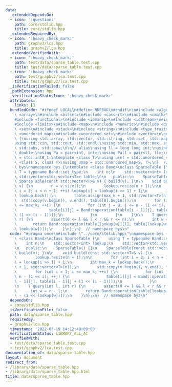 ```yaml
---
data:
  _extendedDependsOn:
  - icon: ':question:'
    path: core/stdlib.hpp
    title: core/stdlib.hpp
  _extendedRequiredBy:
  - icon: ':heavy_check_mark:'
    path: graphv2/lca.hpp
    title: graphv2/lca.hpp
  _extendedVerifiedWith:
  - icon: ':heavy_check_mark:'
    path: test/data/sparse_table.test.cpp
    title: test/data/sparse_table.test.cpp
  - icon: ':heavy_check_mark:'
    path: test/graphv2/lca.test.cpp
    title: test/graphv2/lca.test.cpp
  _isVerificationFailed: false
  _pathExtension: hpp
  _verificationStatusIcon: ':heavy_check_mark:'
  attributes:
    links: []
  bundledCode: "#ifndef LOCAL\n#define NDEBUG\n#endif\n\n#include <algorithm>\n#include\
    \ <array>\n#include <bitset>\n#include <cassert>\n#include <cmath>\n#include <complex>\n\
    #include <functional>\n#include <iomanip>\n#include <iostream>\n#include <iterator>\n\
    #include <limits>\n#include <map>\n#include <numeric>\n#include <queue>\n#include\
    \ <set>\n#include <stack>\n#include <string>\n#include <type_traits>\n#include\
    \ <unordered_map>\n#include <unordered_set>\n#include <vector>\n\nnamespace bys\
    \ {\nusing std::array, std::vector, std::string, std::set, std::map, std::pair;\n\
    using std::cin, std::cout, std::endl;\nusing std::min, std::max, std::sort, std::reverse,\
    \ std::abs, std::pow;\n\n// alias\nusing ll = long long int;\nusing ld = long\
    \ double;\nusing Pa = pair<int, int>;\nusing Pall = pair<ll, ll>;\nusing ibool\
    \ = std::int8_t;\ntemplate <class T>\nusing uset = std::unordered_set<T>;\ntemplate\
    \ <class S, class T>\nusing umap = std::unordered_map<S, T>;\n}  // namespace\
    \ bys\nnamespace bys {\ntemplate <class Band>\nclass SparseTable {\n    using\
    \ T = typename Band::set_type;\n    int n;\n    std::vector<int> lookup;\n   \
    \ std::vector<std::vector<T>> table;\n\n   public:\n    SparseTable() {}\n   \
    \ SparseTable(const std::vector<T>& v) { build(v); }\n\n    void build(const std::vector<T>&\
    \ v) {\n        n = v.size();\n        lookup.resize(n + 1);\n\n        for (int\
    \ i = 2; i < n + 1; ++i) lookup[i] = lookup[i >> 1] + 1;\n        int max_k =\
    \ lookup.back();\n        table.assign(max_k + 1, std::vector<T>(n));\n      \
    \  std::copy(v.begin(), v.end(), table[0].begin());\n        for (int i = 1; i\
    \ <= max_k; ++i) {\n            for (int j = 0; j <= n - (1 << i); ++j) {\n  \
    \              table[i][j] = Band::operation(table[i - 1][j], table[i - 1][j +\
    \ (1 << (i - 1))]);\n            }\n        }\n    }\n\n    T query(int l, int\
    \ r) {\n        assert(0 <= l && l < r && r <= n);\n        int w = r - l;\n \
    \       return Band::operation(table[lookup[w]][l], table[lookup[w]][r - (1 <<\
    \ lookup[w])]);\n    }\n};\n}  // namespace bys\n"
  code: "#pragma once\n#include \"../core/stdlib.hpp\"\nnamespace bys {\ntemplate\
    \ <class Band>\nclass SparseTable {\n    using T = typename Band::set_type;\n\
    \    int n;\n    std::vector<int> lookup;\n    std::vector<std::vector<T>> table;\n\
    \n   public:\n    SparseTable() {}\n    SparseTable(const std::vector<T>& v) {\
    \ build(v); }\n\n    void build(const std::vector<T>& v) {\n        n = v.size();\n\
    \        lookup.resize(n + 1);\n\n        for (int i = 2; i < n + 1; ++i) lookup[i]\
    \ = lookup[i >> 1] + 1;\n        int max_k = lookup.back();\n        table.assign(max_k\
    \ + 1, std::vector<T>(n));\n        std::copy(v.begin(), v.end(), table[0].begin());\n\
    \        for (int i = 1; i <= max_k; ++i) {\n            for (int j = 0; j <=\
    \ n - (1 << i); ++j) {\n                table[i][j] = Band::operation(table[i\
    \ - 1][j], table[i - 1][j + (1 << (i - 1))]);\n            }\n        }\n    }\n\
    \n    T query(int l, int r) {\n        assert(0 <= l && l < r && r <= n);\n  \
    \      int w = r - l;\n        return Band::operation(table[lookup[w]][l], table[lookup[w]][r\
    \ - (1 << lookup[w])]);\n    }\n};\n}  // namespace bys\n"
  dependsOn:
  - core/stdlib.hpp
  isVerificationFile: false
  path: data/sparse_table.hpp
  requiredBy:
  - graphv2/lca.hpp
  timestamp: '2022-03-19 14:12:49+09:00'
  verificationStatus: LIBRARY_ALL_AC
  verifiedWith:
  - test/data/sparse_table.test.cpp
  - test/graphv2/lca.test.cpp
documentation_of: data/sparse_table.hpp
layout: document
redirect_from:
- /library/data/sparse_table.hpp
- /library/data/sparse_table.hpp.html
title: data/sparse_table.hpp
---
```

